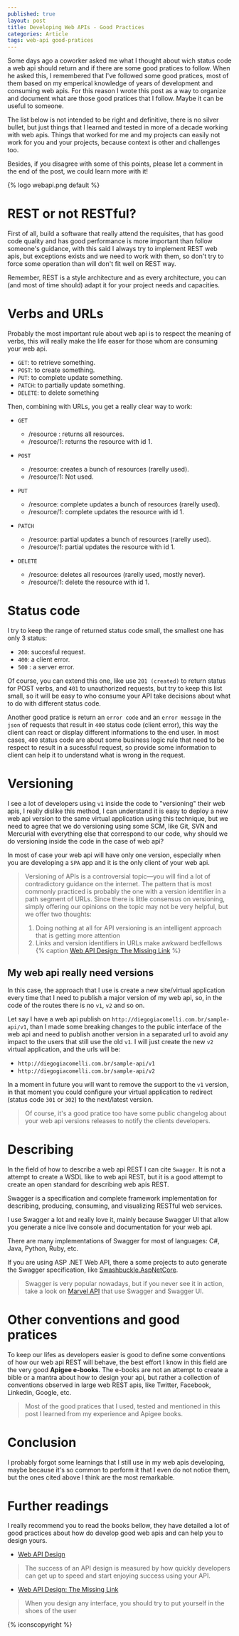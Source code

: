 ```yaml
---
published: true
layout: post
title: Developing Web APIs - Good Practices
categories: Article
tags: web-api good-pratices
---
```


Some days ago a coworker asked me what I thought about wich status code a web api should return and if there are some good pratices to follow. When he asked this, I remembered that I've followed some good pratices, most of them based on my emperical knowledge of years of development and consuming web apis. For this reason I wrote this post as a way to organize and document what are those good pratices that I follow. Maybe it can be useful to someone.

The list below is not intended to be right and definitive, there is no silver bullet, but just things that I learned and tested in more of a decade working with web apis. Things that worked for me and my projects can easily not work for you and your projects, because context is other  and challenges too. 

Besides, if you disagree with some of this points, please let a comment in the end of the post, we could learn more with it! 

{% logo webapi.png default %}

# REST or not RESTful?
First of all, build a software that really attend the requisites, that has good code quality and has good performance is more important than follow someone's guidance, with this said I always try to implement REST web apis, but exceptions exists and we need to work with them, so don't try to force some operation than will don't fit well on REST way.

Remember, REST is a style architecture and as every architecture, you can (and most of time should) adapt it for your project needs and capacities.


# Verbs and URLs
Probably the most important rule about web api is to respect the meaning of verbs, this will really make the life easer for those whom are consuming your web api.

* `GET`: to retrieve something.
* `POST`: to create something.
* `PUT`: to complete update something.
* `PATCH`: to partially update something.
* `DELETE`: to delete something

Then, combining with URLs, you get a really clear way to work:

* `GET` 
  * /resource  : returns all resources.
  * /resource/1: returns the resource with id 1.
  
* `POST`
  * /resource: creates a bunch of resources  (rarelly used).
  * /resource/1: Not used.

* `PUT`
  * /resource: complete updates a bunch of resources (rarelly used).
  * /resource/1: complete updates the resource with id 1.

* `PATCH` 
  * /resource: partial updates a bunch of resources (rarelly used).
  * /resource/1: partial updates the resource with id 1.

* `DELETE` 
  * /resource: deletes all resources (rarelly used, mostly never).
  * /resource/1: delete the resource with id 1.

# Status code
I try to keep the range of returned status code small, the smallest one has only 3 status:

* `200`: succesful request.
* `400`: a client error.
* `500` : a server error.

Of course, you can extend this one, like use `201 (created)` to return status for POST verbs, and `401` to unauthorized requests, but try to keep this list small, so it will be easy to who consume your API take decisions about what to do with different status code.

Another good pratice is return an `error code` and an `error message` in the `json` of requests that result in `400` status code (client error), this way the client can react or display different informations to the end user. 
In most cases, `400` status code are about some business logic rule that need to be respect to result in a sucessful request, so provide some information to client can help it to understand what is wrong in the request.


# Versioning
I see a lot of developers using `v1` inside the code to "versioning" their web apis, I really dislike this method, I can understand it is easy to deploy a new web api version to the same virtual application using this technique, but we need to agree that we do versioning using some SCM, like Git, SVN and Mercurial with everything else that correspond to our code, why should we do versioning inside the code in the case of web api?

In most of case your web api will have only one version, especially when you are developing a `SPA` app and it is the only client of your web api.

> Versioning of APIs is a controversial topic—you will find a lot of contradictory guidance on the internet.
> The pattern that is most commonly practiced is probably the one with a version identifier in a path
segment of URLs. Since there is little consensus on versioning, simply offering our opinions on the topic may not be very helpful, but we offer two thoughts:
> 1. Doing nothing at all for API versioning is an intelligent approach that is getting more attention
> 2. Links and version identifiers in URLs make awkward bedfellows
{% caption [Web API Design: The Missing Link](https://cloud.google.com/files/apigee/apigee-web-api-design-the-missing-link-ebook.pdf) %}

## My web api really need versions
In this case, the approach that I use is create a new site/virtual application every time that I need to publish a major version of my web api, so, in the code of the routes there is no `v1`, `v2` and so on.

Let say I have a web api publish on `http://diegogiacomelli.com.br/sample-api/v1`, than I made some breaking changes to the public interface of the web api and need to publish another version in a separated url to avoid any impact to the users that still use the old `v1`. I will just create the new `v2` virtual application, and the urls will be:

* `http://diegogiacomelli.com.br/sample-api/v1`
* `http://diegogiacomelli.com.br/sample-api/v2`


In a moment in future you will want to remove the support to the `v1` version, in that moment you could configure your virtual application to redirect (status code `301` or `302`) to the next/latest version.

> Of course, it's a good pratice too have some public changelog about your web api versions releases to notify the clients developers.

# Describing
In the field of how to describe a web api REST I can cite `Swagger`. It is not a attempt to create a WSDL like to web api REST, but it is a good attempt to create an open standard for describing web apis REST.

Swagger is a specification and complete framework implementation for describing, producing, consuming, and visualizing RESTful web services.

I use Swagger a lot and really love it, mainly because Swagger UI that allow you generate a nice live console and documentation for your web api.

There are many implementations of Swagger for most of languages: C#, Java, Python, Ruby, etc.

If you are using ASP .NET Web API, there a some projects to auto generate the Swagger specification, like [Swashbuckle.AspNetCore](https://github.com/domaindrivendev/Swashbuckle.AspNetCore).

> Swagger is very popular nowadays, but if you never see it in action, take a look on [Marvel API](https://developer.marvel.com/docs) that use Swagger and Swagger UI.

# Other conventions and good pratices
To keep our lifes as developers easier is good to define some conventions of how our web api REST will behave, the best effort I know in this field are the very good **Apigee e-books**. The e-books are not an attempt to create a bible or a mantra about how to design your api, but rather a collection of conventions observed in large web REST apis, like Twitter, Facebook, Linkedin, Google, etc.

> Most of the good pratices that I used, tested and mentioned in this post I learned from my experience and Apigee books.

# Conclusion
I probably forgot some learnings that I still use in my web apis developing, maybe because it's so common to perform it that I even do not notice them, but the ones cited above I think are the most remarkable.

# Further readings
I really recommend you to read the books bellow, they have detailed a lot of good practices about how do develop good web apis and can help you to design yours.

* [Web API Design](https://pages.apigee.com/rs/apigee/images/api-design-ebook-2012-03.pdf)
> The success of an API design is measured by how quickly developers can get
up to speed and start enjoying success using your API.

* [Web API Design: The Missing Link](https://cloud.google.com/files/apigee/apigee-web-api-design-the-missing-link-ebook.pdf)
> When you design any interface, you should try to put yourself in the shoes of the user

{% iconscopyright %}
